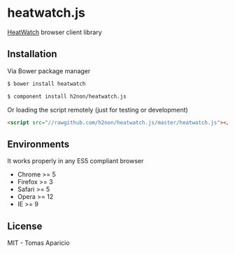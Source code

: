 # heatwatch.js

[HeatWatch](http://heatwatch.io) browser client library

## Installation

Via Bower package manager
```bash
$ bower install heatwatch
```

```bash
$ component install h2non/heatwatch.js
```

Or loading the script remotely (just for testing or development)
```html
<script src="//rawgithub.com/h2non/heatwatch.js/master/heatwatch.js"></script>
```

## Environments

It works properly in any ES5 compliant browser

- Chrome >= 5
- Firefox >= 3
- Safari >= 5
- Opera >= 12
- IE >= 9

## License

MIT - Tomas Aparicio